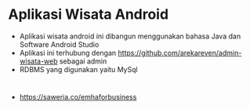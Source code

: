 # Aplikasi Wisata Android

- Aplikasi wisata android ini dibangun menggunakan bahasa Java dan Software Android Studio
- Aplikasi ini terhubung dengan https://github.com/arekareven/admin-wisata-web sebagai admin
- RDBMS yang digunakan yaitu MySql
#
#
- https://saweria.co/emhaforbusiness
